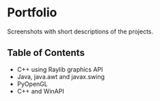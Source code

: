 # Portfolio

Screenshots with short descriptions of the projects.

## Table of Contents

- C++ using Raylib graphics API
- Java, java.awt and javax.swing
- PyOpenGL
- C++ and WinAPI
